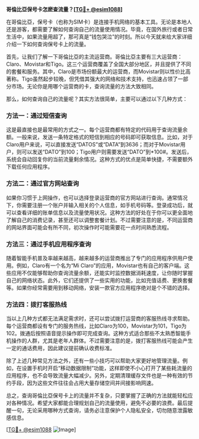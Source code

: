 **哥倫比亞保号卡怎麽查流量？[[TG💪+ @esim1088](https://t.me/s/esim1088)]**

在哥倫比亞，保号卡（也称为SIM卡）是连接手机网络的基本工具。无论是本地人还是游客，都需要了解如何查询自己的流量使用情况。毕竟，在国外旅行或者日常生活中，如果流量用超了，那可真是“钱包哭泣”的时刻。所以今天就来给大家详细介绍一下如何查询保号卡上的流量。

首先，让我们了解一下哥倫比亞的主流运营商。哥倫比亞主要有三大运营商：Claro、Movistar和Tigo。这三个运营商覆盖了全国大部分地区，并且提供了不同的套餐和服务。其中，Claro是市场份额最大的运营商，而Movistar则以性价比高著称。Tigo虽然起步较晚，但凭借其强大的网络和技术支持，也迅速占领了一部分市场。无论你是用哪个运营商的卡，查询流量的方法大致相同。

那么，如何查询自己的流量呢？其实方法很简单，主要可以通过以下几种方式：

### 方法一：通过短信查询

这是最直接也是最常用的方式之一。每个运营商都有特定的代码用于查询流量余额。一般来说，发送一条特定格式的短信到相应的号码即可获取信息。比如，对于Claro用户来说，可以直接发送“DATOS”或“DATA”到3636；而对于Movistar用户，则可以发送“DATO”到100；Tigo用户则需要发送“DATO”到*100#。发送后，系统会自动回复你的当前流量剩余情况。这种方式的优点是简单快捷，不需要额外下载任何应用程序。

### 方法二：通过官方网站查询

如果你习惯于上网操作，也可以选择登录运营商的官方网站进行查询。通常情况下，你需要注册一个账户并输入相关的个人信息，如手机号码等。登录成功后，就可以查看详细的账单信息以及流量使用状况。这种方法的好处在于你可以更全面地了解自己的消费记录，甚至还可以调整套餐计划。不过需要注意的是，不同运营商的网站界面可能会有所不同，初次操作时可能需要花一点时间熟悉流程。

### 方法三：通过手机应用程序查询

随着智能手机普及率越来越高，越来越多的运营商推出了专门的应用程序供用户使用。例如，Claro有一个名为“Mi Claro”的应用，Movistar也有自己的客户端。这些应用不仅能够帮助你查询流量余额，还能实时监控数据消耗速度，让你随时掌握自己的网络状态。此外，它们还提供了一些实用的功能，比如充值话费、更换套餐等。如果你经常需要用到移动网络，安装一款官方应用程序绝对是个不错的选择。

### 方法四：拨打客服热线

当以上几种方式都无法满足需求时，还可以尝试拨打运营商的客服热线寻求帮助。每个运营商都设有专门的服务热线，比如Claro为100，Movistar为101，Tigo为102。拨通后按照语音提示操作即可完成查询。这种方式适合那些不太熟悉智能手机操作的人群，尤其是老年人群体。不过需要注意的是，拨打客服热线可能会产生一定的通话费用，因此建议提前确认收费标准。

除了上述几种常见方法之外，还有一些小技巧可以帮助大家更好地管理流量。例如，在设置手机时开启“移动数据限制”功能，这样即使不小心打开了某些耗流量的应用程序，也不会导致流量大幅减少。另外，定期清理缓存文件也是一种有效的节约手段，因为这些文件往往会占用大量存储空间并间接影响网速。

总之，查询哥倫比亞保号卡上的流量并不复杂，只要掌握了正确的方法就能轻松应对各种情况。希望大家都能合理规划自己的流量使用，避免不必要的浪费。最后提醒一句，无论采用哪种方式查询，请务必注意保护个人隐私安全，切勿随意泄露敏感信息。

[[TG💪+ @esim1088](https://t.me/s/esim1088) ![Image](https://i.postimg.cc/4NQfJmqS/Snipaste-2025-05-13-00-14-12.png)]